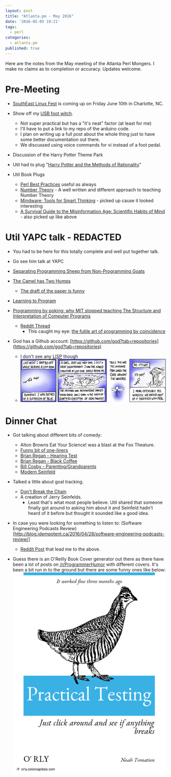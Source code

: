 ```yaml
---
layout: post
title: "Atlanta.pm - May 2016"
date: '2016-05-05 19:21'
tags:
  - perl
categories:
  - atlanta.pm
published: true
---
```


Here are the notes from the May meeting of the Atlanta Perl Mongers. I make no claims as to completion or accuracy. Updates welcome.

# Pre-Meeting
- [SouthEast Linux Fest](http://www.southeastlinuxfest.org/?p=2195) is coming up on Friday June 10th in Charlotte, NC.
- Show off my [USB foot witch](https://learn.adafruit.com/usb-foot-switch/overview).
  - Not super practical but has a "it's neat" factor (at least for me)
  - I'll have to put a link to my repo of the arduino code.
  - I plan on writing up a full post about the whole thing just to have some better documentation out there.
  - We discussed using voice commands for vi instead of a foot pedal.
- Discussion of the Harry Potter Theme Park
- Util had to plug "[Harry Potter and the Methods of Rationality](http://hpmor.com/)"

- Util Book Plugs
  - [Perl Best Practices](http://amzn.com/0596001738) useful as always
  - [Number Theory](http://amzn.com/0486682528) - A well written and different approach to teaching Number Theory
  - [Mindware: Tools for Smart Thinking](http://amzn.com/0374112673) - picked up cause it looked interesting
  - [A Survival Guide to the Misinformation Age: Scientific Habits of Mind](http://amzn.com/0231168721) - also picked up like above

# Util YAPC talk - REDACTED
- You had to be here for this totally complete and well put together talk.
- Go see him talk at YAPC

- [Separating Programming Sheep from Non-Programming Goats](https://blog.codinghorror.com/separating-programming-sheep-from-non-programming-goats/)
- [The Camel has Two Humps](http://www.eis.mdx.ac.uk/research/PhDArea/saeed/paper1.pdf)
  - [The draft of the paper is funny](https://web.archive.org/web/20070318023700/http://www.cs.mdx.ac.uk/research/PhDArea/saeed/paper1.pdf)

- [Learning to Program](http://onfoodandcoding.blogspot.com/2013/03/learning-to-program.html)

- [Programming by poking: why MIT stopped teaching The Structure and Interpretation of Computer Programs](http://www.posteriorscience.net/?p=206)
  - [Reddit Thread](https://www.reddit.com/r/programming/comments/4hu9e4/programming_by_poking_why_mit_stopped_teaching/)
    - This caught my eye: [the futile art of programming by coincidence](https://pragprog.com/the-pragmatic-programmer/extracts/coincidence)

- God has a Github account: [https://github.com/god?tab=repositories](https://github.com/god?tab=repositories)
  - I don't see any [LISP](https://xkcd.com/224/) though
  - ![XKCD Lisp](/assets/xkcd_lisp.jpg)

# Dinner Chat
- Got talking about different bits of comedy:
  - Alton Browns Eat Your Science! was a blast at the Fox Theature.
  - [Funny bit of one-liners](https://youtu.be/Ej8EaLF382c)
  - [Brian Regan - Hearing Test](https://www.youtube.com/watch?v=boMunBlKAVg)
  - [Brian Regan - Black Coffee](https://www.youtube.com/watch?v=87QYajKxPn4)
  - [Bill Cosby - Parenting/Grandparents](https://www.youtube.com/watch?v=_5jKKN5v6yA)
  - [Modern Seinfeld](https://twitter.com/seinfeldtoday?lang=en)

- Talked a little about goal tracking.
  - [Don't Break the Chain](http://lifehacker.com/5886128/how-seinfelds-productivity-secret-fixed-my-procrastination-problem)
  - A creation of Jerry Seinfelds.
    - Least that's what most people believe. Util shared that someone finally got around to asking him about it and Seinfeld hadn't heard of it before but thought it sounded like a good idea.

- In case you were looking for something to listen to: (Software Engineering Podcasts Review)[http://blog.idempotent.ca/2016/04/28/software-engineering-podcasts-review/]
  - [Reddit Post](https://www.reddit.com/r/programming/comments/4hycnz/software_engineering_podcasts_review/) that lead me to the above.

- Guess there is an O'Reilly Book Cover generator out there as there have been a lot of posts on [/r/ProgrammerHumor](https://www.reddit.com/r/ProgrammerHumor/) with different covers. It's been a bit run in to the ground but there are some funny ones like below:
![Practical Testing](/assets/Practical_Testing.jpg)

